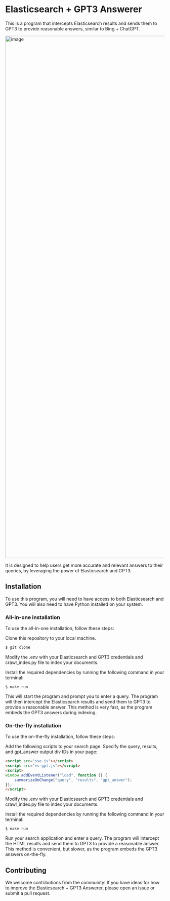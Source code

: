 # Elasticsearch + GPT3 Answerer
This is a program that intercepts Elasticsearch results and sends them to GPT3 to provide reasonable answers, similar to Bing + ChatGPT. 

<img width="1650" alt="image" src="https://user-images.githubusercontent.com/901975/219938519-12c6d7af-2756-4e43-bf32-796ce7084a50.png">

It is designed to help users get more accurate and relevant answers to their queries, by leveraging the power of Elasticsearch and GPT3.

## Installation
To use this program, you will need to have access to both Elasticsearch and GPT3. You will also need to have Python installed on your system.

### All-in-one installation
To use the all-in-one installation, follow these steps:

Clone this repository to your local machine.
```bash
$ git clone 
```

Modify the .env with your Elasticsearch and GPT3 credentials and crawl_index.py file to index your documents.

Install the required dependencies by running the following command in your terminal:
```
$ make run
```

This will start the program and prompt you to enter a query. The program will then intercept the Elasticsearch results and send them to GPT3 to provide a reasonable answer. This method is very fast, as the program embeds the GPT3 answers during indexing.

### On-the-fly installation
To use the on-the-fly installation, follow these steps:

Add the following scripts to your search page. Specify the query, results, and gpt_answer output div IDs in your page:
```html
<script src="sse.js"></script>
<script src="es-gpt.js"></script>
<script>
window.addEventListener("load", function () {
    summarizeOnChange("query", "results", "gpt_answer");
});
</script>
```
Modify the .env with your Elasticsearch and GPT3 credentials and crawl_index.py file to index your documents.

Install the required dependencies by running the following command in your terminal:
```
$ make run
```

Run your search application and enter a query. The program will intercept the HTML results and send them to GPT3 to provide a reasonable answer. This method is convenient, but slower, as the program embeds the GPT3 answers on-the-fly.

## Contributing
We welcome contributions from the community! If you have ideas for how to improve the Elasticsearch + GPT3 Answerer, please open an issue or submit a pull request.
